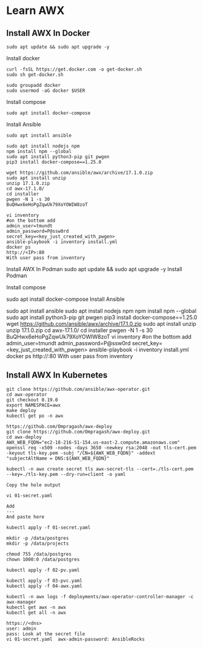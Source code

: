 # Learn AWX

## Install AWX In Docker

```
sudo apt update && sudo apt upgrade -y
```

Install docker
```
curl -fsSL https://get.docker.com -o get-docker.sh
sudo sh get-docker.sh

sudo groupadd docker
sudo usermod -aG docker $USER
```


Install compose
```
sudo apt install docker-compose
```


Install Ansible
```
sudo apt install ansible
```

```
sudo apt install nodejs npm 
npm install npm --global
sudo apt install python3-pip git pwgen
pip3 install docker-compose==1.25.0
```

```
wget https://github.com/ansible/awx/archive/17.1.0.zip
sudo apt install unzip
unzip 17.1.0.zip
cd awx-17.1.0/
cd installer
pwgen -N 1 -s 30
BuQHwx6eHoPgZqwUk79XoYOWIW8zoT
```

```
vi inventory
#on the bottom add 
admin_user=tmundt
admin_password=P@ssw0rd
secret_key=<key_just_created_with_pwgen>
ansible-playbook -i inventory install.yml
docker ps
http://<IP>:80
With user pass from inventory
```


Install AWX In Podman
sudo apt update && sudo apt upgrade -y
Install Podman




Install compose

sudo apt install docker-compose
Install Ansible

sudo apt install ansible
sudo apt install nodejs npm 
npm install npm --global
sudo apt install python3-pip git pwgen
pip3 install docker-compose==1.25.0
wget https://github.com/ansible/awx/archive/17.1.0.zip
sudo apt install unzip
unzip 17.1.0.zip
cd awx-17.1.0/
cd installer
pwgen -N 1 -s 30
BuQHwx6eHoPgZqwUk79XoYOWIW8zoT
vi inventory
#on the bottom add 
admin_user=tmundt
admin_password=P@ssw0rd
secret_key=<key_just_created_with_pwgen>
ansible-playbook -i inventory install.yml
docker ps
http://<IP>:80
With user pass from inventory




## Install AWX In Kubernetes

```
git clone https://github.com/ansible/awx-operator.git
cd awx-operator
git checkout 0.19.0
export NAMESPACE=awx
make deploy
kubectl get po -n awx

https://github.com/Ompragash/awx-deploy
git clone https://github.com/Ompragash/awx-deploy.git
cd awx-deploy
AWX_WEB_FQDN="ec2-18-216-51-154.us-east-2.compute.amazonaws.com"
openssl req -x509 -nodes -days 3650 -newkey rsa:2048 -out tls-cert.pem -keyout tls-key.pem -subj "/CN=${AWX_WEB_FQDN}" -addext "subjectAltName = DNS:${AWX_WEB_FQDN}"

kubectl -n awx create secret tls awx-secret-tls --cert=./tls-cert.pem --key=./tls-key.pem --dry-run=client -o yaml

Copy the hole output

vi 01-secret.yaml

Add
---
And paste here

kubectl apply -f 01-secret.yaml

mkdir -p /data/postgres
mkdir -p /data/projects

chmod 755 /data/postgres
chown 1000:0 /data/postgres

kubectl apply -f 02-pv.yaml

kubectl apply -f 03-pvc.yaml
kubectl apply -f 04-awx.yaml

kubectl -n awx logs -f deployments/awx-operator-controller-manager -c awx-manager
kubectl get awx -n awx
kubectl get all -n awx

https://<dns>
user: admin
pass: Look at the secret file
vi 01-secret.yaml  awx-admin-password: AnsibleRocks



```




